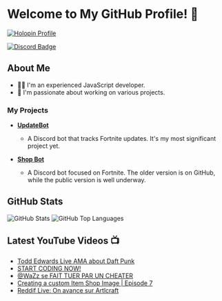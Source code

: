 # Welcome to My GitHub Profile! 👋

[![Holopin Profile](https://holopin.me/artlfmj)](https://holopin.io/@artlfmj)

[![Discord Badge](https://img.shields.io/badge/Discord-Artlfmj%232660-%237289DA?style=flat&logo=discord)](https://discord.com/channels/@me)

## About Me
- 👨‍💻 I'm an experienced JavaScript developer.
- 🌟 I'm passionate about working on various projects.

### My Projects
* **[UpdateBot](https://github.com/Artlfmj/updatebot)** 
  * A Discord bot that tracks Fortnite updates. It's my most significant project yet.

* **[Shop Bot](https://github.com/Artlfmj/shop-fortnite-bot)**
  * A Discord bot focused on Fortnite. The older version is on GitHub, while the public version is well underway.

## GitHub Stats
![GitHub Stats](https://github-readme-stats.vercel.app/api?username=Artlfmj&show_icons=true&theme=light&count_private=true)
![GitHub Top Languages](https://github-readme-stats.vercel.app/api/top-langs/?username=Artlfmj)

## Latest YouTube Videos 📺
<!-- YOUTUBE:START -->
- [Todd Edwards Live AMA about Daft Punk](https://www.youtube.com/watch?v=7tFVmXnhJLQ)
- [START CODING NOW!](https://www.youtube.com/watch?v=d91Byw61qGM)
- [@WaZz se FAIT TUER PAR UN CHEATER](https://www.youtube.com/watch?v=e_AvJa6qVCI)
- [Creating a custom Item Shop Image | Episode 7](https://www.youtube.com/watch?v=i10f2ZiTpjw)
- [Reddif Live: On avance sur Artlcraft](https://www.youtube.com/watch?v=HOZcjZLlgXc)
<!-- YOUTUBE:END -->
